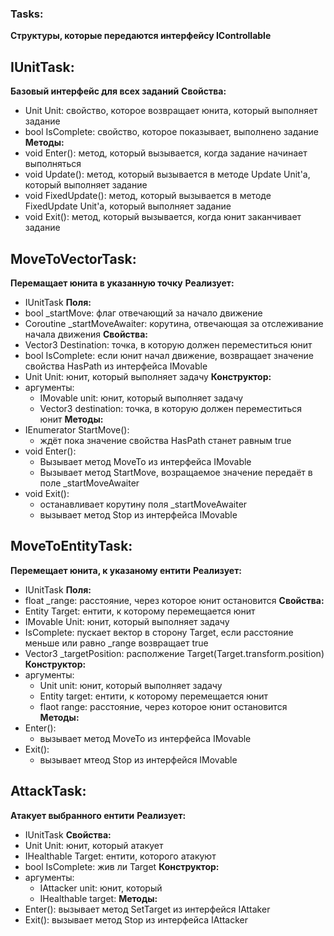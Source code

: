 ### Tasks:
**Структуры, которые передаются интерфейсу IControllable**

## IUnitTask:
**Базовый интерфейс для всех заданий**
**Свойства:**
- Unit Unit: свойство, которое возвращает юнита, который выполняет задание
- bool IsComplete: свойство, которое показывает, выполнено задание
**Методы:**
- void Enter(): метод, который вызывается, когда задание начинает выполняться
- void Update(): метод, который вызывается в методе Update Unit'a, который выполняет задание
- void FixedUpdate(): метод, который вызывается в методе FixedUpdate Unit'a, который выполняет задание
- void Exit(): метод, который вызывается, когда юнит заканчивает задание

## MoveToVectorTask:
**Перемащает юнита в указанную точку**
**Реализует:**
- IUnitTask
**Поля:**
- bool _startMove: флаг отвечающий за начало движение
- Coroutine _startMoveAwaiter: корутина, отвечающая за отслеживание начала движения
**Свойства:**
- Vector3 Destination: точка, в которую должен переместиться юнит
- bool IsComplete: если юнит начал движение, возвращает значение свойства HasPath из интерфейса IMovable
- Unit Unit: юнит, который выполняет задачу
**Конструктор:**
- аргументы: 
	- IMovable unit: юнит, который выполняет задачу
	- Vector3 destination: точка, в которую должен переместиться юнит
**Методы:**
- IEnumerator StartMove():
	- ждёт пока значение свойства HasPath станет равным true
- void Enter():
	- Вызывает метод MoveTo из интерфейса IMovable
	- Вызывает метод StartMove, возращаемое значение передаёт в поле _startMoveAwaiter
- void Exit():
	- останавливает корутину поля _startMoveAwaiter
	- вызывает метод Stop из интерфейса IMovable

## MoveToEntityTask:
**Перемещает юнита, к указаному ентити**
**Реализует:**
- IUnitTask
**Поля:**
- float _range: расстояние, через которое юнит остановится 
**Свойства:**
- Entity Target: ентити, к которому перемещается юнит
- IMovable Unit: юнит, который выполняет задачу
- IsComplete: пускает вектор в сторону Target, если расстояние меньше или равно _range возвращает true
- Vector3 _targetPosition: располжение Target(Target.transform.position)
**Конструктор:**
- аргументы:
	- Unit unit: юнит, который выполняет задачу
	- Entity target: ентити, к которому перемещается юнит
	- flaot range: расстояние, через которое юнит остановится 
**Методы:**
- Enter():
	- вызывает метод MoveTo из интерфейса IMovable
- Exit():
	- вызывает мтеод Stop из интерфейся IMovable

## AttackTask:
**Атакует выбранного ентити**
**Реализует:**
- IUnitTask
**Свойства:**
- Unit Unit: юнит, который атакует
- IHealthable Target: ентити, которого атакуют
- bool IsComplete: жив ли Target
**Конструктор:**
- аргументы:
	- IAttacker unit: юнит, который 
	- IHealthable target: 
**Методы:**
- Enter(): вызывает метод SetTarget из интерфейся IAttaker
- Exit(): вызывает метод Stop из интерфейса IAttacker
